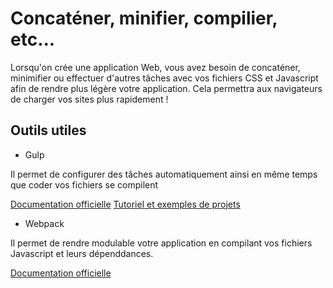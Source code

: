 # Concaténer, minifier, compilier, etc...

Lorsqu'on crée une application Web, vous avez besoin de concaténer, minimifier ou effectuer d'autres tâches avec vos fichiers CSS et Javascript afin de rendre plus légère votre application.
Cela permettra aux navigateurs de charger vos sites plus rapidement !

## Outils utiles

- Gulp

Il permet de configurer des tâches automatiquement ainsi en même temps que coder vos fichiers se compilent

[Documentation officielle](https://gulpjs.com/)
[Tutoriel et exemples de projets](https://github.com/BloomPhilippe/intro-gulp)

- Webpack

Il permet de rendre modulable votre application en compilant vos fichiers Javascript et leurs dépenddances.

[Documentation officielle](https://webpack.js.org/)



